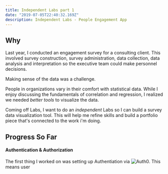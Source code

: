 ```yaml
---
title: Independent Labs part 1
date: "2019-07-05T22:40:32.169Z"
description: Independent Labs - People Engagement App
---
```


## Why

Last year, I conducted an engagement survey for a consulting client. This involved survey construction, survey administration, data collection, data analysis and interpretation so the executive team could make personnel decisions.

Making sense of the data was a challenge.

People in organizations vary in their comfort with statistical data. While I enjoy discussing the fundamentals of correlation and regression, I realized we needed _better tools_ to visualize the data.

Coming off Labs, I want to do an _independent_ Labs so I can build a survey data visualization tool. This will help me refine skills and build a portfolio piece that's connected to the work i'm doing.

## Progress So Far

#### Authentication & Authorization

The first thing I worked on was setting up Authentiation via ![Auth0](https://auth0.com/). This means user
